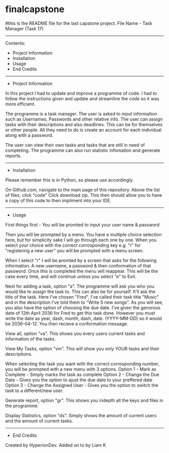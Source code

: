 # finalcapstone
#this is the README file for the last capstone project.
File Name - Task Manager (Task 17)
***
Contents:
- Project Information
- Installation
- Usage
- End Credits
***

- Project Information
  
In this project I had to update and improve a programme of code.
I had to follow the instructions given and update and streamline the code so it was more efficient.

The programme is a task manager. The user is asked to input information such as Usernames, Passwords and other relative info.
The user can assign tasks with their descriptions and also deadlines. This can be for themselves or other people.
All they need to do is create an account for each individual along with a password.

The user can view their own tasks and tasks that are still in need of completing.
The programme can also run statistic infomation and generate reports.

***
- Installation

Please remember this is in Python, so please use accordingly.

On Github.com, navigate to the main page of this repository.
Above the list of files, click "code"
Click download zip. This then should allow you to have a copy of this code to then impliment into your IDE.

***
- Usage
  
First things first - You will be promted to input your user name & password

Then you will be prompted by a menu.  You have a multiple choice selection here, but for simplicity sake I will go through each one by one.
When you select your choice with the correct corrosponding key e.g. "r" for "registering a new user" you will be prompted with a menu screen.

When I select "r" I will be promted by a screen that asks for the following information. A new username, a password & then conformation of that password.
Once this is completed the menu will reappear. This will be the case every time, and will continue unless you select "e" to Exit.

Next for adding a task, option "a". The programme will ask you who you would like to assign the task to. This can also be for yourself.
It'll ask the title of the task. Here I've chosen "Fred", I've called their task title "Music" and in the description I've told them to "Write 5 new songs".
As you will see, you also have the option of choosing the due date. I've given the genorous date of 12th April 2036 for Fred to get this task done.
However you must write the date as year, dash, month, dash, date. (YYYY-MM-DD) so it would be 2036-04-12. You then recieve a conformation message.

View all, option "va". This shows you every users current tasks and information of the tasks.

View My Tasks, option "vm". This will show you only YOUR tasks and their descriptions. 

When selecting the task you want with the correct corrosponding number, you will be prompted with a new menu with 3 options.
Option 1 - Mark as Complete - Simply marks the task as complete
Option 2 - Change the Due Date - Gives you the option to ajust the due date to your preffered date
Option 3 - Change the Assigned User - Gives you the option to switch the task to a different/new user.

Generate report, option "gr". This shows you indepth all the keys and files in the programme.

Display Statistics, option "ds". Simply shows the amount of current users and the amount of current tasks.

***
- End Credits
  
Created by HyperionDev.
Added on to by Liam K
